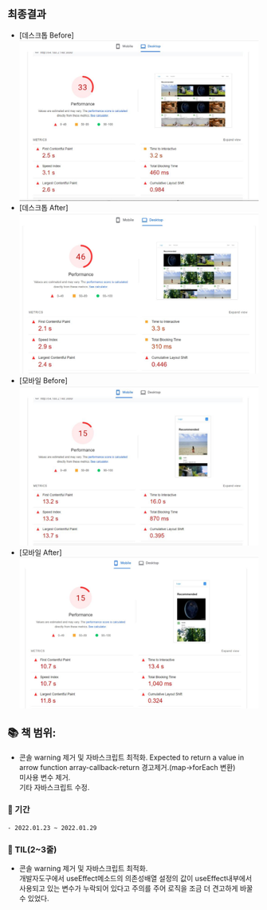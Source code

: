 ## 최종결과
- [데스크톱 Before]
![](/readme_images/before/page_speed/desktop.JPG)  
- [데스크톱 After]
![](/readme_images/after_0129/page_speed/desktop.JPG)
- [모바일 Before]
![](/readme_images/before/page_speed/mobile.JPG)
- [모바일 After]
![](/readme_images/after_0129/page_speed/mobile.JPG)

## 📚 책 범위: 
  - 콘솔 warning 제거 및 자바스크립트 최적화.
    Expected to return a value in arrow function  array-callback-return 경고제거.(map->forEach 변환)  
    미사용 변수 제거.  
    기타 자바스크립트 수정.  
    
### 📅 기간
    - 2022.01.23 ~ 2022.01.29

### 👀 TIL(2~3줄)
  - 콘솔 warning 제거 및 자바스크립트 최적화.  
     개발자도구에서 useEffect메소드의 의존성배열 설정의 값이 useEffect내부에서 사용되고 있는 변수가 누락되어 있다고 주의를 주어 로직을 조금 더 견고하게 바꿀수 있었다.
  
